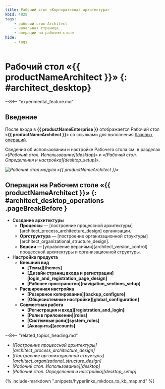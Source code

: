 ```yaml
---
title: Рабочий стол «Корпоративная архитектура»
kbId: 4828
tags:
    - рабочий стол Architect
    - начальная страница
    - операции на рабочем столе
hide:
    - tags
---
```


# Рабочий стол «{{ productNameArchitect }}» {: #architect_desktop}

--8<-- "experimental_feature.md"

## Введение

После входа в **{{ productNameEnterprise }}** отображается Рабочий стол «**{{ productNameArchitect }}**» со ссылками для выполнения [базовых операций](#architect_desktop_operations).

Сведения об использовании и настройке Рабочего стола см. в разделах «_[Рабочий стол. Использование][desktop]_» и _«[Рабочий стол. Определения и настройка][desktop_setup]»_.

_![Рабочий стол модуля «{{ productNameArchitect }}»](architect_desktop.png)_

## Операции на Рабочем столе «{{ productNameArchitect }}» {: #architect_desktop_operations .pageBreakBefore }

* **Создание архитектуры**
    - **Процессы** — [построение процессной архитектуры][architect_process_architecture_design] организации.
    - **Оргструктура** — [построение организационной структуры][architect_organizational_structure_design].
    - **Версии** — [управление версиями][architect_version_control] процессной архитектуры и организационной структуры.
* **Настройка продукта**
    - **Внешний вид**
        - **[Темы][themes]**
        - **[Дизайн страниц входа и регистрации][login_and_registration_page_design]**
        - **[Рабочее пространство][navigation_sections_setup]**
    - **Расширенная настройка**
        - **[Резервное копирование][backup_configure]**
        - **[Общесистемные настройки][global_configuration]**
    - **Совместная работа**
        - **[Регистрация и вход][registration_and_login]**
        - **[Роли в приложении][roles]**
        - **[Системные роли][system_roles]**
        - **[Аккаунты][accounts]**

<div class="relatedTopics" markdown="block">

--8<-- "related_topics_heading.md"

- _[Построение процессной архитектуры][architect_process_architecture_design]_
- _[Построение организационной структуры][architect_organizational_structure_design]_
- _[Рабочий стол. Использование][desktop]_
- _[Рабочий стол. Определения и настройка][desktop_setup]_

</div>

{% include-markdown ".snippets/hyperlinks_mkdocs_to_kb_map.md" %}
